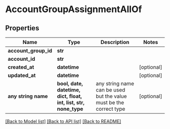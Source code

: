 # AccountGroupAssignmentAllOf


## Properties
Name | Type | Description | Notes
------------ | ------------- | ------------- | -------------
**account_group_id** | **str** |  | 
**account_id** | **str** |  | 
**created_at** | **datetime** |  | [optional] 
**updated_at** | **datetime** |  | [optional] 
**any string name** | **bool, date, datetime, dict, float, int, list, str, none_type** | any string name can be used but the value must be the correct type | [optional]

[[Back to Model list]](../README.md#documentation-for-models) [[Back to API list]](../README.md#documentation-for-api-endpoints) [[Back to README]](../README.md)


